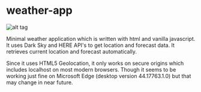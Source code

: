 # weather-app

![alt tag](https://i.imgur.com/SK5Rctb.png "this is just a screenshot")

Minimal weather application which is written with html and vanilla javascript. It uses Dark Sky and HERE API's to get location and forecast data.
It retrieves current location and forecast automatically.

Since it uses HTML5 Geolocation, it only works on secure origins which includes localhost on most modern browsers.
Though it seems to be working just fine on Microsoft Edge (desktop version 44.17763.1.0) but that may change in near future.
